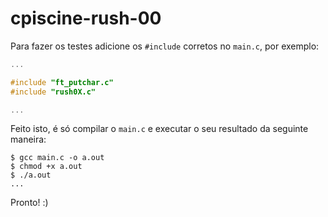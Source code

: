# cpiscine-rush-00

Para fazer os testes adicione os `#include` corretos no `main.c`, por exemplo:

```c
...

#include "ft_putchar.c"
#include "rush0X.c"

...
```

Feito isto, é só compilar o `main.c` e executar o seu resultado da seguinte maneira:

```shell
$ gcc main.c -o a.out
$ chmod +x a.out
$ ./a.out
...
```

Pronto! :)
